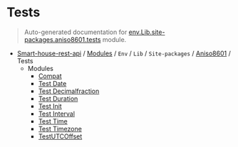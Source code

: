 # Tests

> Auto-generated documentation for [env.Lib.site-packages.aniso8601.tests](..\..\..\..\..\..\env\Lib\site-packages\aniso8601\tests\__init__.py) module.

- [Smart-house-rest-api](..\..\..\..\..\README.md#description) / [Modules](..\..\..\..\..\MODULES.md#smart-house-rest-api-modules) / `Env` / `Lib` / `Site-packages` / [Aniso8601](..\index.md#aniso8601) / Tests
    - Modules
        - [Compat](compat.md#compat)
        - [Test Date](test_date.md#test-date)
        - [Test Decimalfraction](test_decimalfraction.md#test-decimalfraction)
        - [Test Duration](test_duration.md#test-duration)
        - [Test Init](test_init.md#test-init)
        - [Test Interval](test_interval.md#test-interval)
        - [Test Time](test_time.md#test-time)
        - [Test Timezone](test_timezone.md#test-timezone)
        - [TestUTCOffset](test_utcoffset.md#testutcoffset)
